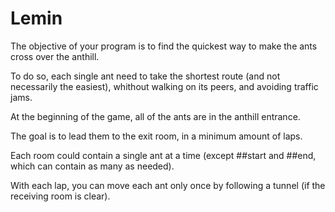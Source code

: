 # Lemin

The objective of your program is to find the quickest way to make the ants cross over the anthill.

To do so, each single ant need to take the shortest route (and not necessarily the easiest), whithout walking on its peers, and avoiding traffic jams.

At the beginning of the game, all of the ants are in the anthill entrance.

The goal is to lead them to the exit room, in a minimum amount of laps.

Each room could contain a single ant at a time (except ##start and ##end, which can contain as many as needed).

With each lap, you can move each ant only once by following a tunnel (if the receiving room is clear).
